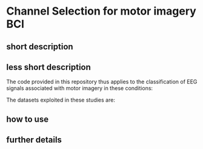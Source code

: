 # Channel Selection for motor imagery BCI

## short description


## less short description


The code provided in this repository thus applies to the classification of EEG signals associated with motor imagery in these conditions: 


The datasets exploited in these studies are:




## how to use



## further details


